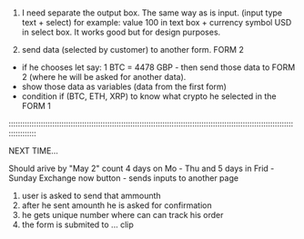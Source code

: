# 
1. I need separate the output box. The same way as is input. (input type text + select) for example: value 100 in text box + currency symbol USD in select box. It works good but for design purposes.

2. send data (selected by customer) to another form. FORM 2

- if he chooses let say: 1 BTC =  4478 GBP - then send those data to FORM 2 (where he will be asked for another data).
- show those data as variables (data from the first form)
- condition if (BTC, ETH, XRP) to know what crypto he selected in the FORM 1


::::::::::::::::::::::::::::::::::::::::::::::::::::::::::::::::::::::::::::::::::::::::::::::::::::::::::::::::::::::::::::::::::::::::

NEXT TIME...


Should arive by "May 2" count 4 days on Mo - Thu and 5 days in Frid - Sunday
Exchange now button - sends inputs to another page
1. user is asked to send that ammounth 
2. after he sent amounth he is asked for confirmation
3. he gets unique number where can can track his order
4. the form is submited to ... clip
